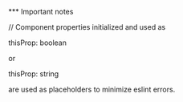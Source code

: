 *** Important notes

// Component properties initialized and used as 

thisProp: boolean 

or 

thisProp: string

are used as placeholders to minimize eslint errors.